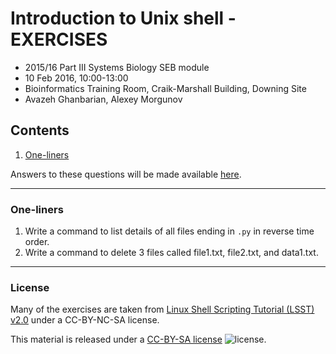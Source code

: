 # Introduction to Unix shell - EXERCISES

* 2015/16 Part III Systems Biology SEB module
* 10 Feb 2016, 10:00-13:00
* Bioinformatics Training Room, Craik-Marshall Building, Downing Site
* Avazeh Ghanbarian, Alexey Morgunov

## Contents

1. [One-liners](#one-liners)

Answers to these questions will be made available [here](Answers.md).

---
### One-liners

1. Write a command to list details of all files ending in `.py` in reverse time order.
2. Write a command to delete 3 files called file1.txt, file2.txt, and data1.txt.


---
### License

Many of the exercises are taken from [Linux Shell Scripting Tutorial (LSST) v2.0](https://bash.cyberciti.biz/guide/Main_Page) under a CC-BY-NC-SA license.

This material is released under a
[CC-BY-SA license](https://creativecommons.org/licenses/by-sa/4.0/) ![license](https://licensebuttons.net/l/by-sa/3.0/88x31.png).
